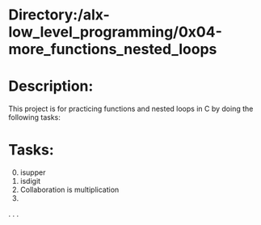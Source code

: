 # Directory:/alx-low_level_programming/0x04-more_functions_nested_loops


# Description: 
This project is for practicing functions and nested loops in C by doing the following tasks:

# Tasks:
0. isupper
1. isdigit
2. Collaboration is multiplication
3. 
. 
.
.

